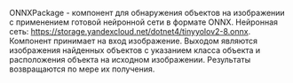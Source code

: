 ONNXPackage - компонент для обнаружения объектов на изображении с применением готовой нейронной сети в формате ONNX. Нейронная сеть: https://storage.yandexcloud.net/dotnet4/tinyyolov2-8.onnx. 
Компонент принимает на вход изображение. Выходом являются изображения найденных объектов с указанием класса объекта и расположения объекта на исходном изображении. Результаты возвращаются по мере их получения. 
